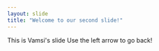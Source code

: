 ```yaml
---
layout: slide
title: "Welcome to our second slide!"
---
```

This is Vamsi's slide
Use the left arrow to go back!
